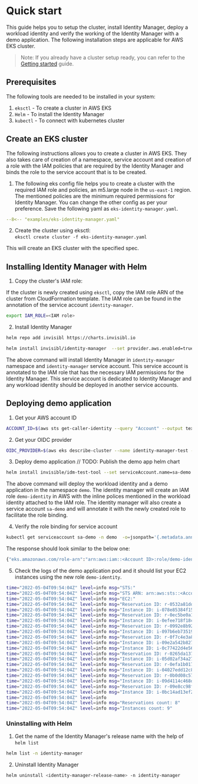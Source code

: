 # Quick start

This guide helps you to setup the cluster, install Identity Manager, deploy a workload identity and verify the working of the Identity Manager with a demo application. The following installation steps are applicable for AWS EKS cluster.

> Note: If you already have a cluster setup ready, you can refer to the [Getting started](guides-getting-started.md) guide.

## Prerequisites

The following tools are needed to be installed in your system:

1. `eksctl` - To create a cluster in AWS EKS
2. `Helm` - To install the Identity Manager
3. `kubectl` - To connect with kubernetes cluster

## Create an EKS cluster

The following instructions allows you to create a cluster in AWS EKS. They also takes care of creation of a namespace, service account and creation of a role with the IAM policies that are required by the Identity Manager and binds the role to the service account that is to be created.

1. The following eks config file helps you to create a cluster with the required IAM role and policies, an m5.large node in the `us-east-1` region. The mentioned policies are the minimum required permissions for Identity Manager. You can change the other config as per your preference. Save the following yaml as `eks-identity-manager.yaml`.
``` yaml
--8<-- "examples/eks-identity-manager.yaml"
```
2. Create the cluster using eksctl:  
`eksctl create cluster -f eks-identity-manager.yaml`

This will create an EKS cluster with the specified spec.

## Installing Identity Manager with Helm


1. Copy the cluster's IAM role: 

If the cluster is newly created using `eksctl`, copy the IAM role ARN of the cluster from CloudFormation template. The IAM role can be found in the annotation of the service account `identity-manager`.
``` bash
export IAM_ROLE=<IAM role>
```
2. Install Identity Manager
``` bash
helm repo add invisibl https://charts.invisibl.io

helm install invisibl/identity-manager  --set provider.aws.enabled=true --set provider.aws.arn=$IAM_ROLE --set serviceAccount.create=false --set serviceAccount.name=identity-manager --namespace=identity-manager --generate-name
```

The above command will install Identity Manager in `identity-manager` namespace and `identity-manager` service account. This service account is annotated to the IAM role that has the necessary IAM permissions for the Identity Manager. This service account is dedicated to Identity Manager and any workload identity should be deployed in another service accounts.


## Deploying demo application

1. Get your AWS account ID
```bash
ACCOUNT_ID=$(aws sts get-caller-identity --query "Account" --output text)
```

2. Get your OIDC provider
```bash
OIDC_PROVIDER=$(aws eks describe-cluster --name identity-manager-test --query "cluster.identity.oidc.issuer" --region us-east-1 --output text | sed -e "s/^https:\/\///")
```

3. Deploy demo application
// TODO: Publish the demo app helm chart
``` bash
helm install invisible/idm-test-tool --set serviceAccount.name=sa-demo --namespace=demo --set account.id=${ACCOUNT_ID} --set oidc.provider=${OIDC_PROVIDER} --create-namespace --generate-name
```
The above command will deploy the workload identity and a demo application in the namespace `demo`. The identity manager will create an IAM role `demo-identity` in AWS with the inline polices mentioned in the workload identity attached to the IAM role. The identity manager will also create a service account `sa-demo` and will annotate it with the newly created role to facilitate the role binding.

4. Verify the role binding for service account
``` bash
kubectl get serviceaccount sa-demo -n demo  -o=jsonpath='{.metadata.annotations}'
```
The response should look similar to the below one:
``` bash
{"eks.amazonaws.com/role-arn":"arn:aws:iam::<Account ID>:role/demo-identity"}
```
5. Check the logs of the demo application pod and it should list your EC2 instances using the new role 
`demo-identity`.
``` bash
time="2022-05-04T09:54:04Z" level=info msg="STS:"
time="2022-05-04T09:54:04Z" level=info msg="STS ARN: arn:aws:sts::<Account ID>:assumed-role/demo-identity/48520678504627062014"
time="2022-05-04T09:54:04Z" level=info msg="EC2:"
time="2022-05-04T09:54:04Z" level=info msg="Reservation ID: r-0532a81dd8ed78de1"
time="2022-05-04T09:54:04Z" level=info msg="Instance ID: i-078e85384f15b27b9"
time="2022-05-04T09:54:04Z" level=info msg="Reservation ID: r-0ec5be0a1e1017088"
time="2022-05-04T09:54:04Z" level=info msg="Instance ID: i-0efee718f18c10742"
time="2022-05-04T09:54:04Z" level=info msg="Reservation ID: r-0992e8b92ae857ddd"
time="2022-05-04T09:54:04Z" level=info msg="Instance ID: i-097b6eb735190898c"
time="2022-05-04T09:54:04Z" level=info msg="Reservation ID: r-0f7c4e3a8d62c0af7"
time="2022-05-04T09:54:04Z" level=info msg="Instance ID: i-09e2a542b827858de"
time="2022-05-04T09:54:04Z" level=info msg="Instance ID: i-0c77422d4e56c42c9"
time="2022-05-04T09:54:04Z" level=info msg="Reservation ID: r-0265da1370d12b44d"
time="2022-05-04T09:54:04Z" level=info msg="Instance ID: i-05d02af34a271e308"   
time="2022-05-04T09:54:04Z" level=info msg="Reservation ID: r-0efa1b0178917b544"
time="2022-05-04T09:54:04Z" level=info msg="Instance ID: i-04027edd12c82f6d6"
time="2022-05-04T09:54:04Z" level=info msg="Reservation ID: r-0b0d08c57fb60bb71"
time="2022-05-04T09:54:04Z" level=info msg="Instance ID: i-09d4114c468def93e"
time="2022-05-04T09:54:04Z" level=info msg="Reservation ID: r-09e8cc98f64abef83"
time="2022-05-04T09:54:04Z" level=info msg="Instance ID: i-0bc14ad13ef223d76"
time="2022-05-04T09:54:04Z" level=info
time="2022-05-04T09:54:04Z" level=info msg="Reservations count: 8"
time="2022-05-04T09:54:04Z" level=info msg="Instances count: 9"
```

### Uninstalling with Helm

1. Get the name of the Identity Manager's release name with the help of `helm list`
```bash
helm list -n identity-manager
```
2. Uninstall Identity Manager
```bash
helm uninstall <identity-manager-release-name> -n identity-manager
```
